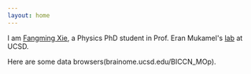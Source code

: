 ```yaml
---
layout: home
---
```


I am [Fangming Xie](./CV.md), a Physics PhD student in Prof. Eran Mukamel's [lab](https://brainome.ucsd.edu) at UCSD.

Here are some data browsers(brainome.ucsd.edu/BICCN_MOp).
